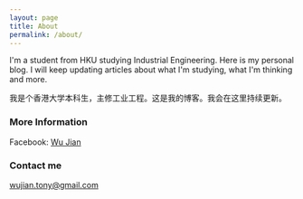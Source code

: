 ```yaml
---
layout: page
title: About
permalink: /about/
---
```


I'm a student from HKU studying Industrial Engineering. Here is my personal blog. I will keep updating articles about what I'm studying, what I'm thinking and more.

我是个香港大学本科生，主修工业工程。这是我的博客。我会在这里持续更新。

### More Information

Facebook: [Wu Jian](https://www.facebook.com/profile.php?id=100009983418891)

### Contact me

[wujian.tony@gmail.com](mailto:wujian.tony@gmail.com)
